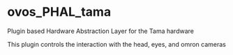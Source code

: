 # ovos_PHAL_tama

Plugin based Hardware Abstraction Layer for the Tama hardware

This plugin controls the interaction with the head, eyes, and omron cameras